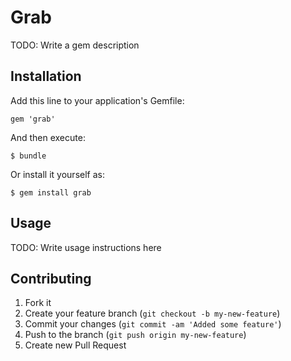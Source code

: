 # Grab

TODO: Write a gem description

## Installation

Add this line to your application's Gemfile:

    gem 'grab'

And then execute:

    $ bundle

Or install it yourself as:

    $ gem install grab

## Usage

TODO: Write usage instructions here

## Contributing

1. Fork it
2. Create your feature branch (`git checkout -b my-new-feature`)
3. Commit your changes (`git commit -am 'Added some feature'`)
4. Push to the branch (`git push origin my-new-feature`)
5. Create new Pull Request
